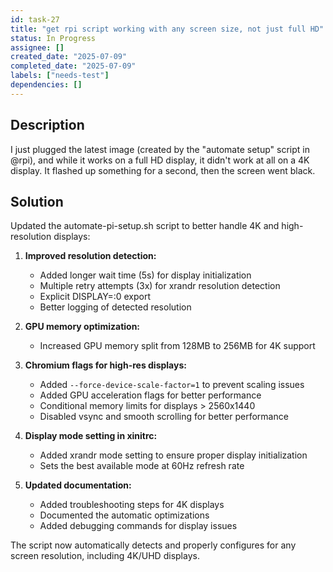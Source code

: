 ```yaml
---
id: task-27
title: "get rpi script working with any screen size, not just full HD"
status: In Progress
assignee: []
created_date: "2025-07-09"
completed_date: "2025-07-09"
labels: ["needs-test"]
dependencies: []
---
```


## Description

I just plugged the latest image (created by the "automate setup" script in
@rpi), and while it works on a full HD display, it didn't work at all on a 4K
display. It flashed up something for a second, then the screen went black.

## Solution

Updated the automate-pi-setup.sh script to better handle 4K and high-resolution
displays:

1. **Improved resolution detection:**

   - Added longer wait time (5s) for display initialization
   - Multiple retry attempts (3x) for xrandr resolution detection
   - Explicit DISPLAY=:0 export
   - Better logging of detected resolution

2. **GPU memory optimization:**

   - Increased GPU memory split from 128MB to 256MB for 4K support

3. **Chromium flags for high-res displays:**

   - Added `--force-device-scale-factor=1` to prevent scaling issues
   - Added GPU acceleration flags for better performance
   - Conditional memory limits for displays > 2560x1440
   - Disabled vsync and smooth scrolling for better performance

4. **Display mode setting in xinitrc:**

   - Added xrandr mode setting to ensure proper display initialization
   - Sets the best available mode at 60Hz refresh rate

5. **Updated documentation:**
   - Added troubleshooting steps for 4K displays
   - Documented the automatic optimizations
   - Added debugging commands for display issues

The script now automatically detects and properly configures for any screen
resolution, including 4K/UHD displays.
